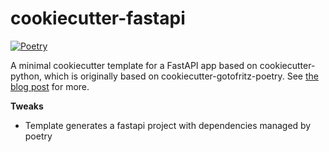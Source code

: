 # cookiecutter-fastapi

[![Poetry](https://img.shields.io/endpoint?url=https://python-poetry.org/badge/v0.json)](https://python-poetry.org/)

A minimal cookiecutter template for a FastAPI app based on cookiecutter-python, which is originally based on cookiecutter-gotofritz-poetry. See [the blog post][] for more.

**Tweaks**

- Template generates a fastapi project with dependencies managed by poetry

[the blog post]: https://gotofritz.net/blog/creating-a-poetry-driven-python-project-template-with-cookiecutter/#step-3-push-to-github-and-test
